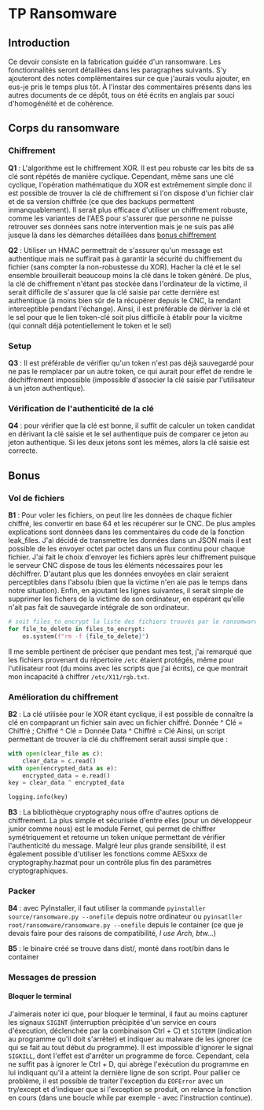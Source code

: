 # TP Ransomware

## Introduction

Ce devoir consiste en la fabrication guidée d'un ransomware. Les fonctionnalités seront détaillées dans les paragraphes suivants. S'y ajouteront des notes complémentaires sur ce que j'aurais voulu ajouter, en eus-je pris le temps plus tôt. 
À l'instar des commentaires présents dans les autres documents de ce dépôt, tous on été écrits en anglais par souci d'homogénéité et de cohérence.

## Corps du ransomware

### Chiffrement

**Q1** : L'algorithme est le chiffrement XOR. Il est peu robuste car les bits de sa clé sont répétés de manière cyclique. Cependant, même sans une clé cyclique, l'opération mathématique du XOR est extrêmement simple donc il est possible de trouver la clé de chiffrement si l'on dispose d'un fichier clair et de sa version chiffrée (ce que des backups permettent inmanquablement).
Il serait plus efficace d'utiliser un chiffrement robuste, comme les variantes de l'AES pour s'assurer que personne ne puisse retrouver ses données sans notre intervention mais je ne suis pas allé jusque là dans les démarches détaillées dans [bonus chiffrement](#amélioration-du-chiffrement)

**Q2** : Utiliser un HMAC permettrait de s'assurer qu'un message est authentique mais ne suffirait pas à garantir la sécurité du chiffrement du fichier (sans compter la non-robustesse du XOR). Hacher la clé et le sel ensemble brouillerait beaucoup moins la clé dans le token généré. De plus, la clé de chiffrement n'étant pas stockée dans l'ordinateur de la victime, il serait difficile de s'assurer que la clé saisie par cette dernière est authentique (à moins bien sûr de la récupérer depuis le CNC, la rendant interceptible pendant l'échange). Ainsi, il est préférable de dériver la clé et le sel pour que le lien token-clé soit plus difficile à établir pour la vicitme (qui connaît déjà potentiellement le token et le sel)

### Setup

**Q3** : Il est préférable de vérifier qu'un token n'est pas déjà sauvegardé pour ne pas le remplacer par un autre token, ce qui aurait pour effet de rendre le déchiffrement impossible (impossible d'associer la clé saisie par l'utilisateur à un jeton authentique).

### Vérification de l'authenticité de la clé

**Q4** : pour vérifier que la clé est bonne, il suffit de calculer un token candidat en dérivant la clé saisie et le sel authentique puis de comparer ce jeton au jeton authentique. Si les deux jetons sont les mêmes, alors la clé saisie est correcte. 

## Bonus

### Vol de fichiers

**B1** : Pour voler les fichiers, on peut lire les données de chaque fichier chiffré, les convertir en base 64 et les récupérer sur le CNC. De plus amples explications sont données dans les commentaires du code de la fonction leak_files. J'ai décidé de transmettre les données dans un JSON mais il est possible de les envoyer octet par octet dans un flux continu pour chaque fichier.
J'ai fait le choix d'envoyer les fichiers après leur chiffrement puisque le serveur CNC dispose de tous les éléments nécessaires pour les déchiffrer. D'autant plus que les données envoyées en clair seraient perceptibles dans l'absolu (bien que la victime n'en aie pas le temps dans notre situation).
Enfin, en ajoutant les lignes suivantes, il serait simple de supprimer les fichers de la victime de son ordinateur, en espérant qu'elle n'ait pas fait de sauvegarde intégrale de son ordinateur. 
```py
# soit files_to_encrypt la liste des fichiers trouvés par le ransomware, à chiffrer
for file_to_delete in files_to_encrypt:
    os.system(f"rm -f {file_to_delete}")
```

Il me semble pertinent de préciser que pendant mes test, j'ai remarqué que les fichiers provenant du répertoire `/etc` étaient protégés, même pour l'utilisateur root (du moins avec les scripts que j'ai écrits), ce que montrait mon incapacité à chiffrer `/etc/X11/rgb.txt`.

### Amélioration du chiffrement

**B2** : La clé utilisée pour le XOR étant cyclique, il est possible de connaître la clé en compaprant un fichier sain avec un fichier chiffré. 
Donnée ^ Clé = Chiffré ; Chiffré ^ Clé = Donnée
Data ^ Chiffré = Clé
Ainsi, un script permettant de trouver la clé du chiffrement serait aussi simple que :
```py
with open(clear_file as c):
    clear_data = c.read()
with open(encrypted_data as e):
    encrypted_data = e.read()
key = clear_data ^ encrypted_data

logging.info(key)
```

**B3** : La bibliothèque cryptography nous offre d'autres options de chiffrement. La plus simple et sécurisée d'entre elles (pour un développeur junior comme nous) est le module Fernet, qui permet de chiffrer symétriquement et retourne un token unique permettant de vérifier l'authenticité du message.
Malgré leur plus grande sensibilité, il est également possible d'utiliser les fonctions comme AESxxx de cryptography.hazmat pour un contrôle plus fin des paramètres cryptographiques.

### Packer

**B4** : avec PyInstaller, il faut utiliser la commande `pyinstaller source/ransomware.py --onefile` depuis notre ordinateur ou `pyinsatller root/ransomware/ransomware.py --onefile` depuis le container (ce que je devais faire pour des raisons de compatibilité, _I use Arch, btw..._)

**B5** : le binaire créé se trouve dans dist/, monté dans root/bin dans le container

### Messages de pression

#### Bloquer le terminal

J'aimerais noter ici que, pour bloquer le terminal, il faut au moins capturer les signaux `SIGINT` (interruption précipitée d'un service en cours d'éxecution, déclenchée par la combinaison Ctrl + C) et `SIGTERM` (indication au programme qu'il doit s'arrêter) et indiquer au malware de les ignorer (ce qui se fait au tout début du programme). Il est impossible d'ignorer le signal `SIGKILL`, dont l'effet est d'arrêter un programme de force. Cependant, cela ne suffit pas à ignorer le Ctrl + D, qui abrège l'exécution du programme en lui indiquant qu'il a atteint la dernière ligne de son script. Pour pallier ce problème, il est possible de traiter l'exception du `EOFError` avec un try/except et d'indiquer que si l'exception se produit, on relance la fonction en cours (dans une boucle while par exemple - avec l'instruction continue).